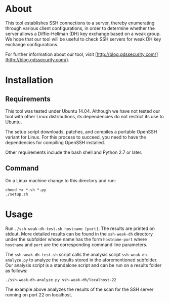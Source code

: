 # About

This tool establishes SSH connections to a server, thereby enumerating through various client configurations, in order to determine whether the server allows a Diffie-Hellman (DH) key exchange based on a weak group.
We hope that our tool will be useful to check SSH servers for weak DH key exchange configurations.

For further information about our tool, visit [http://blog.gdssecurity.com/](http://blog.gdssecurity.com/).

# Installation

## Requirements

This tool was tested under Ubuntu 14.04.
Although we have not tested our tool with other Linux distributions, its dependencies do not restrict its use to Ubuntu.

The setup script downloads, patches, and compiles a portable OpenSSH variant for Linux.
For this process to succeed, you need to have the dependencies for compiling OpenSSH installed.

Other requirements include the bash shell and Python 2.7 or later.

## Command

On a Linux machine change to this directory and run:

~~~
chmod +x *.sh *.py
./setup.sh
~~~

# Usage

Run `./ssh-weak-dh-test.sh hostname [port]`. The results are printed on stdout.
More detailed results can be found in the `ssh-weak-dh` directory under the subfolder
whose name has the form `hostname-port` where `hostname` and `port` are the
corresponding command line parameters.

The `ssh-weak-dh-test.sh` script calls the analysis script `ssh-weak-dh-analyze.py` to analyze the results stored in the aforementioned subfolder.
Our analysis script is a standalone script and can be run on a results folder as follows:

~~~
./ssh-weak-dh-analyze.py ssh-weak-dh/localhost-22
~~~

The example above analyzes the results of the scan for the SSH server running on port 22 on localhost.

